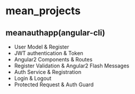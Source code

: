 # mean_projects
## meanauthapp(angular-cli)
* User Model & Register
* JWT authentication & Token
* Angular2 Components & Routes
* Register Validation & Angular2 Flash Messages
* Auth Service & Registration
* Login & Logout
* Protected Request & Auth Guard
